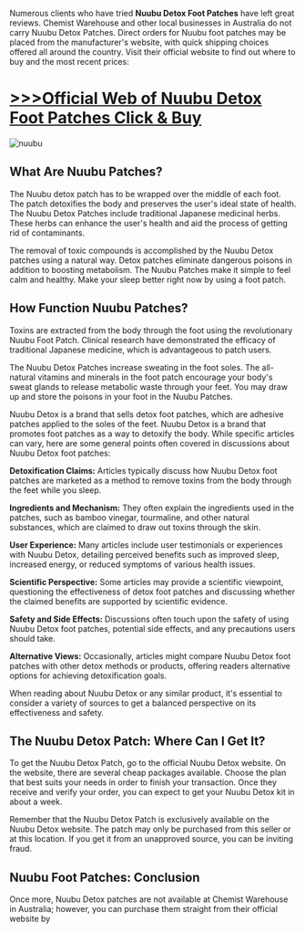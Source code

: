 Numerous clients who have tried **Nuubu Detox Foot Patches** have left great reviews. Chemist Warehouse and other local businesses in Australia do not carry Nuubu Detox Patches. Direct orders for Nuubu foot patches may be placed from the manufacturer's website, with quick shipping choices offered all around the country. Visit their official website to find out where to buy and the most recent prices: 

# [>>>Official Web of Nuubu Detox Foot Patches Click & Buy](https://www.topofferlink.com/BH5ZQ2Z/94NGRSD/)


![nuubu](https://github.com/user-attachments/assets/982b0924-e438-406d-9b6a-2a29fe521472)


## What Are Nuubu Patches? 

The Nuubu detox patch has to be wrapped over the middle of each foot. The patch detoxifies the body and preserves the user's ideal state of health. The Nuubu Detox Patches include traditional Japanese medicinal herbs. These herbs can enhance the user's health and aid the process of getting rid of contaminants.

The removal of toxic compounds is accomplished by the Nuubu Detox patches using a natural way. Detox patches eliminate dangerous poisons in addition to boosting metabolism. The Nuubu Patches make it simple to feel calm and healthy. Make your sleep better right now by using a foot patch.

## How Function Nuubu Patches? 

Toxins are extracted from the body through the foot using the revolutionary Nuubu Foot Patch. Clinical research have demonstrated the efficacy of traditional Japanese medicine, which is advantageous to patch users.

The Nuubu Detox Patches increase sweating in the foot soles. The all-natural vitamins and minerals in the foot patch encourage your body's sweat glands to release metabolic waste through your feet. You may draw up and store the poisons in your foot in the Nuubu Patches.


Nuubu Detox is a brand that sells detox foot patches, which are adhesive patches applied to the soles of the feet. Nuubu Detox is a brand that promotes foot patches as a way to detoxify the body. While specific articles can vary, here are some general points often covered in discussions about Nuubu Detox foot patches:


**Detoxification Claims:** Articles typically discuss how Nuubu Detox foot patches are marketed as a method to remove toxins from the body through the feet while you sleep.

**Ingredients and Mechanism:** They often explain the ingredients used in the patches, such as bamboo vinegar, tourmaline, and other natural substances, which are claimed to draw out toxins through the skin.

**User Experience:** Many articles include user testimonials or experiences with Nuubu Detox, detailing perceived benefits such as improved sleep, increased energy, or reduced symptoms of various health issues.

**Scientific Perspective:** Some articles may provide a scientific viewpoint, questioning the effectiveness of detox foot patches and discussing whether the claimed benefits are supported by scientific evidence.

**Safety and Side Effects:** Discussions often touch upon the safety of using Nuubu Detox foot patches, potential side effects, and any precautions users should take.

**Alternative Views:** Occasionally, articles might compare Nuubu Detox foot patches with other detox methods or products, offering readers alternative options for achieving detoxification goals.

When reading about Nuubu Detox or any similar product, it's essential to consider a variety of sources to get a balanced perspective on its effectiveness and safety.


## The Nuubu Detox Patch: Where Can I Get It? 

To get the Nuubu Detox Patch, go to the official Nuubu Detox website. On the website, there are several cheap packages available. Choose the plan that best suits your needs in order to finish your transaction. Once they receive and verify your order, you can expect to get your Nuubu Detox kit in about a week.

Remember that the Nuubu Detox Patch is exclusively available on the Nuubu Detox website. The patch may only be purchased from this seller or at this location. If you get it from an unapproved source, you can be inviting fraud.

## Nuubu Foot Patches: Conclusion

Once more, Nuubu Detox patches are not available at Chemist Warehouse in Australia; however, you can purchase them straight from their official website by
